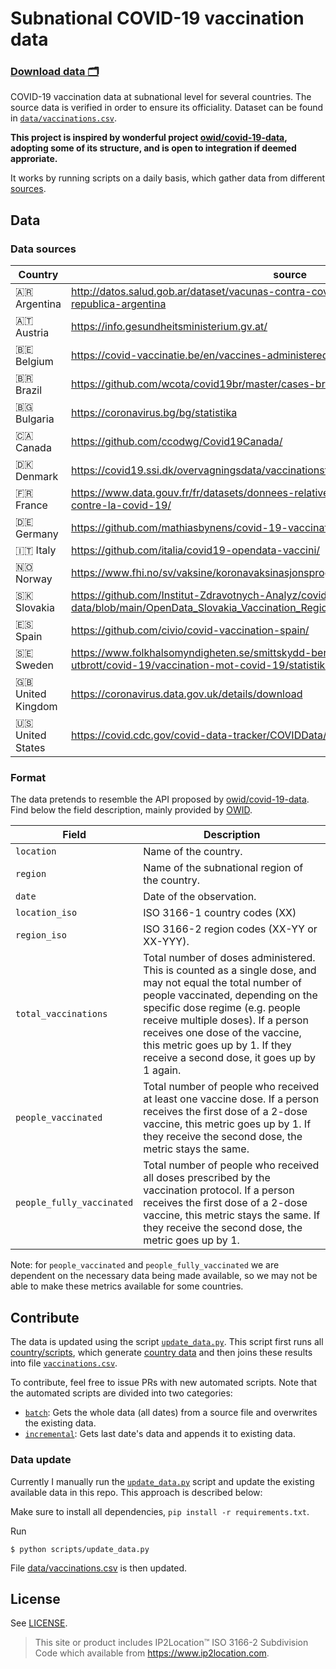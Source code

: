 # Subnational COVID-19 vaccination data 
### [Download data 🗂️](data/vaccinations.csv)

COVID-19 vaccination data at subnational level for several countries. The source data is verified in order to ensure its
officiality. Dataset can be found in [`data/vaccinations.csv`](data/vaccinations.csv).

**This project is inspired by wonderful project [owid/covid-19-data](https://github.com/owid/covid-19-data), adopting
some of its structure, and is open to integration if deemed approriate.**

It works by running scripts on a daily basis, which gather data from different [sources](#sources).

## Data
### Data sources
| Country  	| source 	|
|-	|-	|
| 🇦🇷 Argentina    | http://datos.salud.gob.ar/dataset/vacunas-contra-covid-19-dosis-aplicadas-en-la-republica-argentina   |
| 🇦🇹 Austria  | https://info.gesundheitsministerium.gv.at/ 	|
| 🇧🇪 Belgium  	| https://covid-vaccinatie.be/en/vaccines-administered 	|
| 🇧🇷 Brazil  	| https://github.com/wcota/covid19br/master/cases-brazil-total.csv 	|
| 🇧🇬 Bulgaria  	| https://coronavirus.bg/bg/statistika 	|
| 🇨🇦 Canada  	| https://github.com/ccodwg/Covid19Canada/ 	|
| 🇩🇰 Denmark  	| https://covid19.ssi.dk/overvagningsdata/vaccinationstilslutning 	|
| 🇫🇷 France  	| https://www.data.gouv.fr/fr/datasets/donnees-relatives-aux-personnes-vaccinees-contre-la-covid-19/ 	|
| 🇩🇪 Germany  	| https://github.com/mathiasbynens/covid-19-vaccinations-germany/ 	|
| 🇮🇹 Italy  	| https://github.com/italia/covid19-opendata-vaccini/ 	|
| 🇳🇴 Norway  	| https://www.fhi.no/sv/vaksine/koronavaksinasjonsprogrammet/koronavaksinasjonsstatistikk/ 	|
| 🇸🇰 Slovakia	| https://github.com/Institut-Zdravotnych-Analyz/covid19-data/blob/main/OpenData_Slovakia_Vaccination_Regions.csv 	|
| 🇪🇸 Spain  	| https://github.com/civio/covid-vaccination-spain/ 	|
| 🇸🇪 Sweden  	| https://www.folkhalsomyndigheten.se/smittskydd-beredskap/utbrott/aktuella-utbrott/covid-19/vaccination-mot-covid-19/statistik-over-forbrukade-vaccindoser/ 	|
| 🇬🇧 United Kingdom  	| https://coronavirus.data.gov.uk/details/download 	|
| 🇺🇸 United States  	| https://covid.cdc.gov/covid-data-tracker/COVIDData/getAjaxData?id=vaccination_data 	|

### Format
The data pretends to resemble the API proposed by [owid/covid-19-data](https://github.com/owid/covid-19-data). Find
below the field description, mainly provided by [OWID](https://github.com/owid/covid-19-data/blob/master/public/data/vaccinations/README.md).

| Field 	| Description 	|
|-	|-	|
| `location` 	| Name of the country. 	|
| `region` 	| Name of the subnational region of the country. 	|
| `date` 	| Date of the observation. 	|
| `location_iso` 	| ISO 3166-1 country codes (XX) 	|
| `region_iso` 	| ISO 3166-2 region codes (XX-YY or XX-YYY). 	|
| `total_vaccinations` 	| Total number of doses administered. This is counted as a single dose, and may not equal the total number of people vaccinated, depending on the specific dose regime (e.g. people receive multiple doses). If a person receives one dose of the vaccine, this metric goes up by 1. If they receive a second dose, it goes up by 1 again. 	|
| `people_vaccinated` 	| Total number of people who received at least one vaccine dose. If a person receives the first dose of a 2-dose vaccine, this metric goes up by 1. If they receive the second dose, the metric stays the same. 	|
|  `people_fully_vaccinated` 	| Total number of people who received all doses prescribed by the vaccination protocol. If a person receives the first dose of a 2-dose vaccine, this metric stays the same. If they receive the second dose, the metric goes up by 1. 	|

Note: for `people_vaccinated` and `people_fully_vaccinated` we are dependent on the necessary data being made available,
so we may not be able to make these metrics available for some countries.

## Contribute
The data is updated using the script [`update_data.py`](scripts/update_data.py). This script first runs all
[country/scripts](scripts/countries/), which generate [country data](data/countries/) and then joins these results into
file [`vaccinations.csv`](data/vaccinations.csv).

To contribute, feel free to issue PRs with new automated scripts. Note that the automated scripts are divided into two
categories:

- [`batch`](scripts/countries/batch): Gets the whole data (all dates) from a source file and overwrites the existing data.
- [`incremental`](scripts/countries/incremental): Gets last date's data and appends it to existing data.

### Data update
Currently I manually run the [`update_data.py`](scripts/update_data.py) script and update the existing available data in this repo. This approach is described below:

Make sure to install all dependencies, `pip install -r requirements.txt`.

Run

```
$ python scripts/update_data.py
```

File [data/vaccinations.csv](data/vaccinations.csv) is then updated.

## License
See [LICENSE](LICENSE).

> This site or product includes IP2Location™ ISO 3166-2 Subdivision Code which available from
> https://www.ip2location.com.